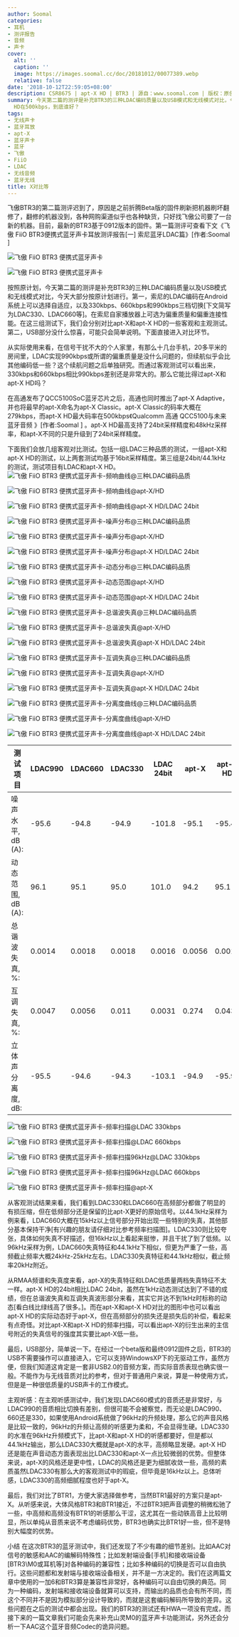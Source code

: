 ```yaml
---
author: Soomal
categories:
- 耳机
- 测评报告
- 音频
- 声卡
cover:
  alt: ''
  caption: ''
  image: https://images.soomal.cc/doc/20181012/00077389.webp
  relative: false
date: '2018-10-12T22:59:05+08:00'
description: CSR8675 | apt-X HD | BTR3 | 源自：www.soomal.com | 版权：原创 |  平均/总评分：09.50/95
summary: 今天第二篇的测评是补充BTR3的三种LDAC编码质量以及USB模式和无线模式对比，今天大部分按原计划进行。LDAC分为330kbps、660kbps和990kbps三档切换，而apt-X码率大概在279kbps，apt-X
  HD在500kbps，到底谁好？
tags:
- 无线声卡
- 蓝牙耳放
- apt-X
- 蓝牙声卡
- 蓝牙
- 飞傲
- FiiO
- LDAC
- 无线音频
- 蓝牙无线
title: X对比等
---
```


飞傲BTR3的第二篇测评迟到了，原因是之前折腾Beta版的固件刷新把机器刷坏翻修了，翻修的机器没到，各种网购渠道似乎也各种缺货，只好找飞傲公司要了一台新的机器。目前，最新的BTR3基于0912版本的固件。第一篇测评可查看下文《飞傲 FiiO BTR3便携式蓝牙声卡耳放测评报告[一] 索尼蓝牙LDAC篇》[作者:Soomal ]



![飞傲 FiiO BTR3 便携式蓝牙声卡](https://images.soomal.cc/doc/20180830/00076544_01.webp)



![飞傲 FiiO BTR3 便携式蓝牙声卡](https://images.soomal.cc/doc/20180830/00076552_01.webp)



按照原计划，今天第二篇的测评是补充BTR3的三种LDAC编码质量以及USB模式和无线模式对比，今天大部分按原计划进行。第一，索尼的LDAC编码在Android系统上可以选择自适应，以及330kbps、660kbps和990kbps三档切换[下文简写为LDAC330、LDAC660等]。在索尼自家播放器上可选为偏重质量和偏重连接性能。在这三组测试下，我们会分别对比apt-X和apt-X HD的一些客观和主观测试。第二，USB部分没什么惊喜，可能只会简单说明。下面直接进入对比环节。

从实际使用来看，在信号干扰不大的个人家里，有那么十几台手机，20多平米的房间里，LDAC实现990kbps或所谓的偏重质量是没什么问题的，但续航似乎会比其他编码低一些？这个续航问题之后单独研究。而通过客观测试可以看出来，330kbps和660kbps相比990kbps差别还是非常大的。那么它能比得过apt-X和apt-X HD吗？

在高通发布了QCC5100SoC蓝牙芯片之后，高通也同时推出了apt-X Adaptive，并也将最早的apt-X命名为apt-X Classic。apt-X Classic的码率大概在279kbps，而apt-X HD最大码率在500kbps《Qualcomm 高通 QCC5100与未来蓝牙音频 》[作者:Soomal ]
。apt-X HD最高支持了24bit采样精度和48kHz采样率，和apt-X不同的只是升级到了24bit采样精度。

下面我们会放几组客观对比测试。包括一组LDAC三种品质的测试，一组apt-X和apt-X HD的测试，以上两套测试均基于16bit采样精度。第三组是24bit/44.1kHz的测试，测试项目有LDAC和apt-X HD。
![飞傲 FiiO BTR3 便携式蓝牙声卡-频响曲线@三种LDAC编码品质](https://images.soomal.cc/doc/20181012/00077366_01.webp)




![飞傲 FiiO BTR3 便携式蓝牙声卡-频响曲线@apt-X/HD](https://images.soomal.cc/doc/20181012/00077372_01.webp)




![飞傲 FiiO BTR3 便携式蓝牙声卡-频响曲线@apt-X HD/LDAC 24bit](https://images.soomal.cc/doc/20181012/00077378_01.webp)




![飞傲 FiiO BTR3 便携式蓝牙声卡-噪声分布@三种LDAC编码品质](https://images.soomal.cc/doc/20181012/00077367_01.webp)




![飞傲 FiiO BTR3 便携式蓝牙声卡-噪声分布@apt-X/HD](https://images.soomal.cc/doc/20181012/00077373_01.webp)




![飞傲 FiiO BTR3 便携式蓝牙声卡-噪声分布@apt-X HD/LDAC 24bit](https://images.soomal.cc/doc/20181012/00077379_01.webp)




![飞傲 FiiO BTR3 便携式蓝牙声卡-动态分布@三种LDAC编码品质](https://images.soomal.cc/doc/20181012/00077368_01.webp)




![飞傲 FiiO BTR3 便携式蓝牙声卡-动态范围@apt-X/HD](https://images.soomal.cc/doc/20181012/00077374_01.webp)




![飞傲 FiiO BTR3 便携式蓝牙声卡-动态范围@apt-X HD/LDAC 24bit](https://images.soomal.cc/doc/20181012/00077380_01.webp)




![飞傲 FiiO BTR3 便携式蓝牙声卡-总谐波失真@三种LDAC编码品质](https://images.soomal.cc/doc/20181012/00077369_01.webp)




![飞傲 FiiO BTR3 便携式蓝牙声卡-总谐波失真@apt-X/HD](https://images.soomal.cc/doc/20181012/00077375_01.webp)




![飞傲 FiiO BTR3 便携式蓝牙声卡-总谐波失真@apt-X HD/LDAC 24bit](https://images.soomal.cc/doc/20181012/00077381_01.webp)




![飞傲 FiiO BTR3 便携式蓝牙声卡-互调失真@三种LDAC编码品质](https://images.soomal.cc/doc/20181012/00077370_01.webp)




![飞傲 FiiO BTR3 便携式蓝牙声卡-互调失真@apt-X/HD](https://images.soomal.cc/doc/20181012/00077376_01.webp)




![飞傲 FiiO BTR3 便携式蓝牙声卡-互调失真@apt-X HD/LDAC 24bit](https://images.soomal.cc/doc/20181012/00077382_01.webp)




![飞傲 FiiO BTR3 便携式蓝牙声卡-分离度曲线@三种LDAC编码品质](https://images.soomal.cc/doc/20181012/00077371_01.webp)




![飞傲 FiiO BTR3 便携式蓝牙声卡-分离度曲线@apt-X/HD](https://images.soomal.cc/doc/20181012/00077377_01.webp)




![飞傲 FiiO BTR3 便携式蓝牙声卡-分离度曲线@apt-X HD/LDAC 24bit](https://images.soomal.cc/doc/20181012/00077383_01.webp)




| 测试项目 | LDAC990 | LDAC660 | LDAC330 | LDAC 24bit | apt-X | apt-X HD | apt-X HD24bit |
| --- | --- | --- | --- | --- | --- | --- | --- |
| 噪声水平, dB (A): | -95.6 | -94.8 | -94.9 | -101.8 | -95.1 | -95.4 | -112.1 |
| 动态范围, dB (A): | 96.1 | 95.1 | 95.0 | 101.0 | 94.2 | 95.1 | 99.1 |
| 总谐波失真, %: | 0.0014 | 0.0018 | 0.0018 | 0.0016 | 0.0056 | 0.0015 | 0.0017 |
| 互调失真, %: | 0.0047 | 0.0056 | 0.011 | 0.0031 | 0.274 | 0.043 | 0.061 |
| 立体声分离度, dB: | -95.5 | -94.6 | -94.3 | -103.1 | -94.9 | -95.9 | -106.5 |


![飞傲 FiiO BTR3 便携式蓝牙声卡-频率扫描@LDAC 330kbps](https://images.soomal.cc/doc/20181012/00077384_01.webp)




![飞傲 FiiO BTR3 便携式蓝牙声卡-频率扫描@LDAC 660kbps](https://images.soomal.cc/doc/20181012/00077385_01.webp)




![飞傲 FiiO BTR3 便携式蓝牙声卡-频率扫描96kHz@LDAC 330kbps](https://images.soomal.cc/doc/20181012/00077386_01.webp)




![飞傲 FiiO BTR3 便携式蓝牙声卡-频率扫描96kHz@LDAC 660kbps](https://images.soomal.cc/doc/20181012/00077387_01.webp)




![飞傲 FiiO BTR3 便携式蓝牙声卡-频率扫描@apt-X](https://images.soomal.cc/doc/20181012/00077388_01.webp)




从客观测试结果来看，我们看到LDAC330和LDAC660在高频部分都做了明显的有损压缩，但在低频部分还是保留的比apt-X更好的原始信号。以44.1kHz采样为例来看，LDAC660大概在15kHz以上信号部分开始出现一些特别的失真，其他部分基本保持干净[有兴趣的朋友请仔细对比参考频率扫描图]。LDAC330则比较夸张，具体如何失真不好描述，但16kHz以上看起来挺惨，并且干扰了到了低频。以96kHz采样为例，LDAC660失真特征和44.1kHz下相似，但更为严重了一些，高频截止频率大概24kHz-25kHz左右。LDAC330失真特征和44.1kHz相似，截止频率20kHz附近。

从RMAA频谱和失真度来看，apt-X的失真特征和LDAC低质量两档失真特征不太一样。apt-X HD的24bit相比LDAC 24bit，虽然在1kHz动态测试达到了不错的成绩，但在总谐波失真和互调失真波形部分来看，其实它并达不到1kHz时标称的动态[看白线比绿线高了很多。]。而在apt-X和apt-X HD对比的图形中也可以看出apt-X HD的实际动态好于apt-X，但在高频部分的损失还是损失后的补偿，看起来有点奇怪。对比apt-X和apt-X HD的频率扫描，可以看出apt-X的衍生出来的主信号附近的失真信号的强度其实要比apt-X低一些。


最后，USB部分，简单说一下。在经过一个beta版和最终0912固件之后，BTR3的USB不需要操作可以直接进入，它可以支持WindowsXP下的无驱动工作，虽然方便，但我们知道这肯定是一套非USB2.0的音频方案，而实际音质表现也确实很一般。不能作为与无线音质对比的参考，但对于普通用户来说，算是一种使用方式，但是是一种很低质量的USB声卡的工作模式。

主观听感：在主观听感测试中，我们发现LDAC660模式的音质还是非常好，与LDAC990的音质相比切换有差别，但很可能不会被察觉，而无论是LDAC990、660还是330，如果使用Android系统做了96kHz的升频处理，那么它的声音风格是比较一致的，96kHz的升频让高频的听感更为柔和，不会显得生硬。LDAC330的水准在96kHz升频模式下，比apt-X和apt-X HD的听感都要好，但是都以44.1kHz输出，那么LDAC330大概就是apt-X的水平，高频略显发硬。apt-X HD还是能在声音动态方面表现出比LDAC330和apt-X一点比较微弱的优势。但整体来说，apt-X的风格还是更中性，LDAC的风格还是更为细腻收敛一些，高频的素质虽然LDAC330有那么大的客观测试中的瑕疵，但毕竟是16kHz以上。总体听感，LDAC330的高频细腻程度也好于apt-X。

最后，我们对比了BTR1，方便大家选择做参考，当然BTR1最好的方案只是apt-X。从听感来说，大体风格BTR3和BTR1接近，不过BTR3把声音调整的稍微松驰了一些，中高频和高频没有BTR1的听感那么干涩，这尤其在一些动铁高音上比较明显，所以单纯从音质来说不考虑编码优势，BTR3也确实比BTR1好一些，但不是特别大幅度的优势。

小结
在这次BTR3的蓝牙测试中，我们还发现了不少有趣的细节差别。比如AAC对信号的敏感和AAC的编解码特殊性；比如发射端设备[手机]和接收端设备[BTR3\M0或耳机等]对各种编码的兼容性；比如多种编码的切换是否可以自由执行。这些问题都和发射端与接收端设备相关，并不是一方决定的。我们在这两篇文章中使用的一加6和BTR3算是兼容性非常好，各种编码可以自由切换的典范。同为一种编码，发射端和接收端设备就算可以支持，而输出的品质也会有所不同，而这个不同并不是因为模拟部分设计导致的，而就是这套编码解码所导致的差异。这些问题在之后的测试中都会出现。我们的BTR3的测试还有HWA一项没有完成，而接下来的一篇文章我们可能会先来补充山灵M0的蓝牙声卡功能测试，另外还会分析一下AAC这个蓝牙音频Codec的诡异问题。